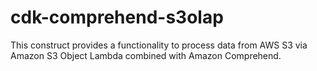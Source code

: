 # cdk-comprehend-s3olap
This construct provides a functionality to process data from AWS S3 via Amazon S3 Object Lambda combined with Amazon Comprehend. 
